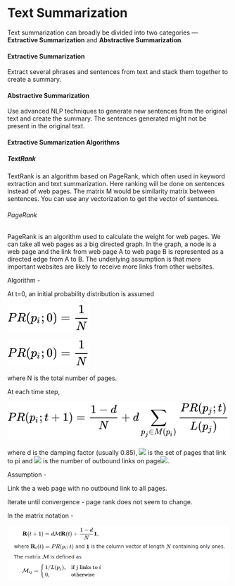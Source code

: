 # Text Summarization

Text summarization can broadly be divided into two categories — **Extractive Summarization** and **Abstractive Summarization**.

#### Extractive Summarization

Extract several phrases and sentences from text and stack them together to create a summary.

#### Abstractive Summarization

 Use advanced NLP techniques to generate new sentences from the original text and create the summary. The sentences generated might not be present in the original text.

#### Extractive Summarization Algorithms

##### TextRank

TextRank is an algorithm based on PageRank, which often used in keyword extraction and text summarization. Here ranking will be done on sentences instead of web pages. The matrix M would be similarity matrix between sentences. You can use any vectorization to get the vector of sentences.

###### PageRank

PageRank is an algorithm used to calculate the weight for web pages. We can take all web pages as a big directed graph. In the graph, a node is a web page and the link from  web page A to web page B is represented as a directed edge from A to B. The underlying assumption is that more important websites are likely to receive more links from other websites.

Algorithm - 

At t=0, an initial probability distribution is assumed 

![image](img/pagerank1.svg)

<p><img src="img/pagerank1.svg"></p>

where N is the total number of pages.

At each time step,

![](img/pagerank2.svg)

where d is the damping factor (usually 0.85), <img src="https://latex.codecogs.com/gif.latex?M(p_i)"/> is the set of pages that link to pi and <img src="https://latex.codecogs.com/gif.latex?L(p_j)"/> is the number of outbound links on page<img src="https://latex.codecogs.com/gif.latex?p_j"/>.

Assumption - 

Link the a web page with no outbound link to all pages.

Iterate until convergence - page rank does not seem to change.

In the matrix notation -

![](img/pagerank4.png)





